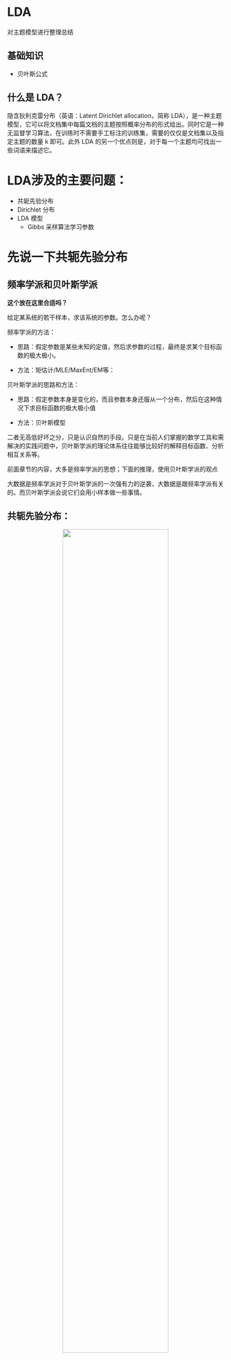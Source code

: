 
# LDA

对主题模型进行整理总结


## 基础知识

* 贝叶斯公式


## 什么是 LDA？


隐含狄利克雷分布（英语：Latent Dirichlet allocation，简称 LDA），是一种主题模型，它可以将文档集中每篇文档的主题按照概率分布的形式给出。同时它是一种无监督学习算法，在训练时不需要手工标注的训练集，需要的仅仅是文档集以及指定主题的数量 k 即可。此外 LDA 的另一个优点则是，对于每一个主题均可找出一些词语来描述它。


# LDA涉及的主要问题：


- 共轭先验分布
- Dirichlet 分布
- LDA 模型
    - Gibbs 采样算法学习参数








# 先说一下共轭先验分布




## 频率学派和贝叶斯学派


**这个放在这里合适吗？**

给定某系统的若干样本，求该系统的参数。怎么办呢？

频率学派的方法：




  * 思路：假定参数是某些未知的定值，然后求参数的过程，最终是求某个目标函数的极大极小。


  * 方法：矩估计/MLE/MaxEnt/EM等：


贝叶斯学派的思路和方法：


  * 思路：假定参数本身是变化的，而且参数本身还服从一个分布，然后在这种情况下求目标函数的极大极小值


  * 方法：贝叶斯模型


二者无高低好坏之分，只是认识自然的手段。只是在当前人们掌握的数学工具和需解决的实践问题中，贝叶斯学派的理论体系往往能够比较好的解释目标函数、分析相互关系等。

前面章节的内容，大多是频率学派的思想；下面的推理，使用贝叶斯学派的观点

大数据是频率学派对于贝叶斯学派的一次强有力的逆袭，大数据是跟频率学派有关的。而贝叶斯学派会说它们会用小样本做一些事情。


## 共轭先验分布：

<p align="center">
    <img width="70%" height="70%" src="http://images.iterate.site/blog/image/180728/ceehb3b1fL.png?imageslim">
</p>

不同的参数\theta的时候都是除以 p(x)的，所以 p(x)本身跟我是没有关系的，只是样本存在的证据，它本身无法对我的\theta 提供更多信息

所以要想\(P(\theta \mid x)\) 最大，本质上就是想让\(P(\theta \mid x)P(\theta)\) 最大，

在极大似然估计 MLE中，我们是假定\(P(\theta)\) 都是相等的，即均匀分布，所以求出最大的\(P(\theta \mid x)\) 我们就认为是最大的\(P(\theta \mid x)\) 。**是这样吗？要验证下。**

而如果\(P(\theta)\) 不是均匀分布的，那么我们就需要考虑\(P(\theta \mid x)P(\theta)\) 这个整体，就是 MAP，即极大后验概率。

这一点可以认为：频率学派是贝叶斯学派的一种特殊情况，即\(P(\theta)\) 为均匀分布。

正常而言\(P(\theta \mid x)\) 这个后验概率的分布，与\(P(\theta)\) 这个先验概率分布是不同的分布，如果选择了某一个合适的\(P(\theta \mid x)\) ，是的二者是同样的分布率，那么这种时候先验和后验就是互为共轭分布，而这个时候的这个先验函数\(P(\theta)\) 就是似然函数\(P(\theta \mid x)\) 的共轭先验分布。

** 为什么要使先验概率和后验概率是同一种分布呢？ **


##


<p align="center">
    <img width="70%" height="70%" src="http://images.iterate.site/blog/image/180728/B04kEfJ5fe.png?imageslim">
</p>



## 到底为什么要提出共轭先验分布？ 在实践层面如何起作用？


共轭先验分步的实践意义


<p align="center">
    <img width="70%" height="70%" src="http://images.iterate.site/blog/image/180728/l38Kba4G7j.png?imageslim">
</p>

其实我们已经接触过了：


<p align="center">
    <img width="70%" height="70%" src="http://images.iterate.site/blog/image/180728/L0FmmCKHcJ.png?imageslim">
</p>

$\lambda$ 是乘法因子。

为什么敢加这个<p align="center">
    <img width="70%" height="70%" src="http://images.iterate.site/blog/image/180728/e3h2I37cIe.png?imageslim">
</p>？本质上平方和损失就是假定参数\theta 服从高斯分布的贝叶斯学派的思想。没明白？

$f(x)=a*e^(b*x^2)$  这里面的 a 和 b 都是系数，如果能得到这个，这里面的 x 一定是高斯分布的，只不过这里面的均值是 0。好像有这么一回事。再看下。

上面这个其实就是贝叶斯学派的一个应用。再看一下之前这部分的文章。



OK，继续复习：

<p align="center">
    <img width="70%" height="70%" src="http://images.iterate.site/blog/image/180728/b19CcldlcC.png?imageslim">
</p>


这个东西可以在一定程度上解释：频率的极限是概率。

这个与我们的大数定理是不矛盾的


那么我们现在给出一个问题：

<p align="center">
    <img width="70%" height="70%" src="http://images.iterate.site/blog/image/180728/0FI6D99EGA.png?imageslim">
</p>

<p align="center">
    <img width="70%" height="70%" src="http://images.iterate.site/blog/image/180728/8e2m4gaH9f.png?imageslim">
</p>不能，因为我们的样本太少了。


如果对公式进行修正，感觉就合理了一些了。那么这个修正的值是什么？为什么可以加上这个修正值？这个加几这个背后有什么理论吗？

我们就造一个理论出来：

上述过程的理论解释：

<p align="center">
    <img width="70%" height="70%" src="http://images.iterate.site/blog/image/180728/5ccmAC36Al.png?imageslim">
</p>

**我还是没有明白为什么要用共轭先验？普通的先验为什么不行？为什么后验与先验一定是同分布的？**

Beta分布就是二项分布的共轭分布。

先验概率和后验概率的关系：


<p align="center">
    <img width="70%" height="70%" src="http://images.iterate.site/blog/image/180728/KCmK1Hd8cg.png?imageslim">
</p>

到<p align="center">
    <img width="70%" height="70%" src="http://images.iterate.site/blog/image/180728/higL6m7mjk.png?imageslim">
</p>这一步，是把归化因子去掉了。

可见，上面的二项分布，乘以一个 Beta 分布，结果仍然服从一个 Beta 分布。

所以，先验后验都是 Beta 分布，所以它们互为共轭的。

其实先验分布的\alpha 和\beta 与 x 进行了加和，而 x 是硬币扔完之后朝上的次数。

我们把\alpha 和\beta 叫做伪计数。




## 伪计数


<p align="center">
    <img width="70%" height="70%" src="http://images.iterate.site/blog/image/180728/AjGh5JEbiF.png?imageslim">
</p>

而上面的例子中的 5 和 10 就对应 $\alpha$ 和 $\beta$ ，可以看到，这个 5 和 10 在样本数量很少的时候，可以极大的调节这个结论使更合理，但是如果在样本很大的时候，5和 10 就不起作用了，

这个其实就是用贝叶斯这套机制的重要内容：能够在小样本的时候，使它在一定程度上是合理的。我们发现，如果不加上 5 和 10，那么结果显然过拟合了，而有了这个先验的条件就可以避免过拟合。

实际上之前我们讲的<p align="center">
    <img width="70%" height="70%" src="http://images.iterate.site/blog/image/180728/KIc0c3IF8L.png?imageslim">
</p>也就是为了防止过拟合。

感觉上面的这还是很厉害的，但是只支持二项分布吗？

实际上是可以推广出来的：

## 共轭先验的直接推广


从 2 到 K：

* 二项分布 -> 多项分布
* Beta分布 -> Dirichlet分布


**厉害呀。看到多项分布，立马就想到了文档的主题分布和主题的词分布 都是多项分布。**

这里我么加一个引子：一个 Gamma 函数

# Gamma函数


Γ函数是阶乘在实数上的推广

<p align="center">
    <img width="70%" height="70%" src="http://images.iterate.site/blog/image/180728/fb0hkfdEe9.png?imageslim">
</p>

所以，当我们看到\(\Gamma(n)\)的时候，一定要知道这个是\((n-1)!\)

**厉害了，这个函数是怎么发现的？**

OK，我们继续看 Dirichlet 分布：


# Dirichlet 分步


参照 Beta 分步的定义：

<p align="center">
    <img width="70%" height="70%" src="http://images.iterate.site/blog/image/180728/d3EkcDfaCI.png?imageslim">
</p>

## Dirichlet分步的定义：


<p align="center">
    <img width="70%" height="70%" src="http://images.iterate.site/blog/image/180728/Fhc6Fl9kID.png?imageslim">
</p>

解释一下：

刚才我们的 Beta 分布 里面的\alpha 和\beta 是超参数

把\theta 变成 k 个，组成一个向量\(overrightarrow{p}\)

把\alpha 写成 k 个，组成一个向量\(overrightarrow{\alpha}\)


<p align="center">
    <img width="70%" height="70%" src="http://images.iterate.site/blog/image/180728/ihldJDkClc.png?imageslim">
</p>就是对应的<p align="center">
    <img width="70%" height="70%" src="http://images.iterate.site/blog/image/180728/3iL52b41Cf.png?imageslim">
</p>




<p align="center">
    <img width="70%" height="70%" src="http://images.iterate.site/blog/image/180728/mHgiekgkjD.png?imageslim">
</p>就是对应的<p align="center">
    <img width="70%" height="70%" src="http://images.iterate.site/blog/image/180728/a3aaHBfb2k.png?imageslim">
</p>


比如说 $\alpha_1=2$，$\alpha_2=3$，$\alpha_3=4$ 那么：


<p align="center">
    <img width="70%" height="70%" src="http://images.iterate.site/blog/image/180728/jJL85d19G4.png?imageslim">
</p>就是： $9!/(1!2!3!)$




我们假定<p align="center">
    <img width="70%" height="70%" src="http://images.iterate.site/blog/image/180728/55Ei454I9C.png?imageslim">
</p>记作：<p align="center">
    <img width="70%" height="70%" src="http://images.iterate.site/blog/image/180728/f55Fbcd3d7.png?imageslim">
</p>也就是说：<p align="center">
    <img width="70%" height="70%" src="http://images.iterate.site/blog/image/180728/FI9gCbaeI5.png?imageslim">
</p>

我们说一下 $\alpha$ 对我们的分布的影响：


## Dirichlet 分步分析


<p align="center">
    <img width="70%" height="70%" src="http://images.iterate.site/blog/image/180728/AbakBGhC3g.png?imageslim">
</p>

参数决定的是 $p1,p2...pk$  的概率。


<p align="center">
    <img width="70%" height="70%" src="http://images.iterate.site/blog/image/180728/1cm8lD07Fk.png?imageslim">
</p>所以它的自由度是 k-1维的，所以，我们的 Dirichlet 分布是用 k 个变量来约束 k-1个变量。


比如说，抛硬币那个例子中的\theta 朝上的概率，实际上只有这一个参数，但是到了 Beta 分布里面，就有了\alpha 和\beta 两个参数 来决定一个\theta 。

虽然说\alpha 有 k 个，但是我们实践中取\alpha_1=\alpha_2=...=\alpha_k 等于某一个数。k个维度都取相同的。

这个时候就是对称的 dirichlet 分布。

因为正常而言，我们无法假定这 p_1，p_2，p_k那个维度是更重要的。因此根据最大熵模型的特点，什么都不知道的时候，取均匀分布。

Symmetric Dirichlet distribution

A very common special case is the symmetric Dirichlet distribution, where all of the elements making up the parameter vector have the same value. Symmetric Dirichlet distributions are often used when a Dirichlet prior is called for, since there typically is no prior knowledge favoring one component over another.Since all elements of the parameter vector have the same value, the distribution alternatively can be parametrized by a single scalar value α, called the concentration parameter(聚集参数).

所以，这个时候\alpha 全部相等，此时，就从一个向量退化称一个标量


## 对称 Dirichlet 分布：




<p align="center">
    <img width="70%" height="70%" src="http://images.iterate.site/blog/image/180728/9lhgcbLF21.png?imageslim">
</p>


<p align="center">
    <img width="70%" height="70%" src="http://images.iterate.site/blog/image/180728/5AACLcFfmh.png?imageslim">
</p>




## 对称 Dirichlet 分布的参数分析：




<p align="center">
    <img width="70%" height="70%" src="http://images.iterate.site/blog/image/180728/HEHC73d2Bg.png?imageslim">
</p>

\alpha 等于 1 时候是平的

\alpha 大于 1 的时候是中间高的。

\alpha 小于 1    在某一个维度上，p1=p2=0的时候，p3值能取最大， 取某一个维度的时候概率是最高的，取三个都相等的时候概率是最低的。 **什么意思？**

这个图的意思是：假如说 x1，x2,x3是三个概率，三个维度上取加和为 1，那么，我只需要研究 x1，x2就行，对于任何的 x1 取某个值，x2取某个值，等一定会有某个概率值，那个值我们记作 p(x1,x2)，由于是画的 p(x1,x2)的 lnp(x1,x2)，因此有正有负。

**还是没明白？到底这个图的纵轴是什么？为什么与\alpha 有关？x是什么？p是什么？**



比如我有<p align="center">
    <img width="70%" height="70%" src="http://images.iterate.site/blog/image/180728/HF7eh92fDk.png?imageslim">
</p>这几个点的分布，取第一个值的概率是 0.2，取第二个是 0.3.。。，如果我以概率来从这几个数中取，可能有 30%的情况取到第二个数，虽然第三个数取到的概率是 0.03，但是仍然是可能被取到的，如果做了 1000 次实验，正常而言，可能有 30 次被取到。

而上图：比如说这个点<p align="center">
    <img width="70%" height="70%" src="http://images.iterate.site/blog/image/180728/EA9690BH1E.png?imageslim">
</p>有 0.2的概率被取到而<p align="center">
    <img width="70%" height="70%" src="http://images.iterate.site/blog/image/180728/572Ihkg00B.png?imageslim">
</p>可能有 0.1的概率被取到。

**上面这个图是从 wiki 上下载的，最好到 wiki 上再看一下，因为还没怎么理解它的意思。**


<p align="center">
    <img width="70%" height="70%" src="http://images.iterate.site/blog/image/180728/gCC09b4B4C.png?imageslim">
</p>




## 参数 α 对 Dirichlet 分布的影响




<p align="center">
    <img width="70%" height="70%" src="http://images.iterate.site/blog/image/180728/L6ffAkJ1EA.png?imageslim">
</p>

\(x_1,x_2,p(x_1,x_2)\)这张图更重要，x1是一个轴，x2是一个轴，纵轴是 p(x1,x2) 是一个概率值，所以

\(\{a_k\}=0.1\) 时候，会极大的归属到某个轴上，这样就利于做收敛，因为我的词就老是会几种到某个主题上去，经过若干次迭代就能得到我们的结论。而\alpha 越小，就表示主题越鲜明。

而\alpha 为 1 的时候，意味着各个主题被取到的概率是一样的，也就是说这时候的主题是最不鲜明的。

当\alpha 很大的时候，相当于主题偏向于都几种在最中庸的那种状态。即这篇文章只要是社会上出现的主题，都会涉及 。越是主题相等越不鲜明。



当\alpha=1的时候，这个


<p align="center">
    <img width="70%" height="70%" src="http://images.iterate.site/blog/image/180728/62LDaFab1I.png?imageslim">
</p>

式子里面的 \(p_k^{\alpha-1}\) 就是 1 ，其实就是均匀分布。



注意，当我们的语料的数量足够大的时候，\alpha 的值其实是没有影响的，因为这个时候\alpha 先验的额影响已经很小了。



参数选择对对称 Dirichlet 分布的影响

When α=1, the symmetric Dirichlet distribution is
equivalent to a uniform distribution over the open
standard (K−1)-simplex, i.e. it is uniform over all
points in its support. Values of the concentration
parameter above 1 prefer variants that are dense,
evenly distributed distributions, i.e. all the valu es
within a single sample are similar to each other. Values
of the concentration parameter below 1 prefer sparse
distributions, i.e. most of the values within a single
sample will be close to 0, and the vast majority of the
mass will be concentrated in a few of the values.




## 多项分布的共轭分布是 Dirichlet 分布




<p align="center">
    <img width="70%" height="70%" src="http://images.iterate.site/blog/image/180728/ckd0fii7DC.png?imageslim">
</p>



说实话上面的还没怎么理解。

现在开始说明 LDA“

这个 LDA 一定要自己解释清楚，并且根据


# LDA的解释


共有 m 篇文章，一共涉及了 K 个主题；

每篇文章(长度为 N m )都有各自的主题分布，主题分布是多项分布，该多项分布的参数服从 Dirichlet 分布，该 Dirichlet 分布的参数为α；

每个主题都有各自的词分布，词分布为多项分布，该多项分布的参数服从 Dirichlet 分布，该 Dirichlet 分布的参数为 β ；

对于某篇文章中的第 n 个词，首先从该文章的主题分布中采样一个主题，然后在这个主题对应的词分布中采样一个词。不断重复这个随机生成过程，直到 m 篇文章全部完成上述过程。



m篇文档是样本给定的，K是我们自己设的。

主题分布是一个 k 点分布，因此这个主题分布是多项的，只不过在某些主题上概率大些而已。这个主题的参数服从的是 Dirichlet 分布，这个 Dirichlet 分布的参数我们记作\alpha .

任何一个主题在词典中的所有词上都有一个概率值，只不过有的概率值是极小的而已，


<p align="center">
    <img width="70%" height="70%" src="http://images.iterate.site/blog/image/180728/iHkdmG7mBE.png?imageslim">
</p>

这个 w 表示的是文档的第 n 个词，是一个可以观测的变量。

首先，\alpha 是 dirichlet 分布的参数，根据这个参数就可以决定一个主题分布 \(\overrightarrow{\vartheta}_m\)，我们从主题分布里面可以采样出一个主题出来： \(z_{m,n}\)，（**什么叫就可以采样出一个主题？**）这个就是第 m 篇文档的第 n 个词应该属于那个主题。

然后，如果有了\beta 这个超参数，我们就可以利用这个超参数所决定的 dirichlet 分布去采样出一个相应的词分布出来\(\overrightarrow{\varphi}_k\)，假设有 K 个主题，那么我的词分布就有 K 个，比如，我的主题的数目是 K，词的数目是 V，那么对于一号主题而言，一号主题的词分布是 V 个值，二号主题的词分布也是 V 个值，等等。所以这个\(\varphi\) 是有 K 个的。那这样子有 K 个主题，我从主题分布\(\overrightarrow{\vartheta}_m\)里面采样出某一个主题 \(z_{m,n}\)，因此，我就用这个主题 \(z_{m,n}\)与我的 K 个主题分布\(\overrightarrow{\varphi}_k\)一结合，我就选中了第 z 个主题，然后。。。。 由于前面我们已经有一个主题 \(z_{m,n}\)，那么这个主题对应的词分布是多少，这个就共同决定了一个词\(w_{m,n}\)。

上面就是这个模型的物理意义。** 没明白？**

方框的意思是一对多



这个是本章的最关键的一页。


## 详细解释




<p align="center">
    <img width="70%" height="70%" src="http://images.iterate.site/blog/image/180728/b2IElhdKEA.png?imageslim">
</p>

一般用 term 和 token 来表示词汇或词项，也就是字典里面的词，这个是不可重复的，

而 word 是可以重复的某一个词，是文章中的某个词。

其实感觉上面这一页还是比较好理解的。

图中 K 为主题个数，M为文档总数，Nm是第 m 个文档的单词总数。β是每个 Topic 下词的多项分布的 Dirichlet 先验参数，α是每个文档下 Topic 的多项分布的 Dirichlet 先验参数。zmn是第 m 个文档中第 n 个词的主题，wmn是 m 个文档中的第 n 个词。两个隐含变量θ和φ分别表示第 m 个文档下的 Topic 分布和第 k 个 Topic 下词的分布，前者是 k 维(k为 Topic 总数)向量，后者是 v 维向量(v为词典中 term 总数)



我们来说一下参数的学习


# 参数的学习




<p align="center">
    <img width="70%" height="70%" src="http://images.iterate.site/blog/image/180728/ci8fcmK536.png?imageslim">
</p>

上面这个式子根据的是贝叶斯网络

但是为什么这个地方这么写？\(\overrightarrow{\varphi}_{z_{m,n} }\)


因为 z 可以看成是一个 int 值，它采样出来某一个 z 的时候，我就用这个主题编号去选第几个主题分布就行。因此，虽然这么写，但是本质上是两个变量。


注意，这个地方是一个词袋模型 ，比如说一把一篇文档打乱了之后，在 LDA 中仍然认为这个是同一片文章







那么在给定了主题和给定了词分布的情况下，看到词的概率有多大呢？




## 似然概率




<p align="center">
    <img width="70%" height="70%" src="http://images.iterate.site/blog/image/180728/KBf22BD114.png?imageslim">
</p>

\(W_{mn}\) 指的是第 m 篇文档的第 n 个词。这个词是 t 的概率就是：<p align="center">
    <img width="70%" height="70%" src="http://images.iterate.site/blog/image/180728/0G9577hHfH.png?imageslim">
</p>

比如 p(Wmn="好")


<p align="center">
    <img width="70%" height="70%" src="http://images.iterate.site/blog/image/180728/9ClF1B2HHa.png?imageslim">
</p>这个就是整个看到的整个语料的联合概率。厉害了


实际上由于每个


<p align="center">
    <img width="70%" height="70%" src="http://images.iterate.site/blog/image/180728/IHfhc3L709.png?imageslim">
</p>

非常小，也就是说这个


<p align="center">
    <img width="70%" height="70%" src="http://images.iterate.site/blog/image/180728/f0KECBFhBd.png?imageslim">
</p>

会非常非常小，而这个时候计算机里面就要取对数，不然实在太小。这个问题在 HMM 中也会介绍







现在说一下 Gibbs 采样：




# Gibbs 采样




<p align="center">
    <img width="70%" height="70%" src="http://images.iterate.site/blog/image/180728/8L1faH5h4e.png?imageslim">
</p>

给定了\alpha 和 \beta  我们想推测一下这个词与某个主题出现的联合概率。

因为假如我拿到了这个联合概率，那么所有的信息都能拿到。这个之前说过，比如我有 p(x,y)那么要求 p(x)就直接把 y 求积分积掉就行。而如果还要求 p(x|y)那么就是 p(x,y)/p(y)  就行

联合分布：


<p align="center">
    <img width="70%" height="70%" src="http://images.iterate.site/blog/image/180728/7la33312jj.png?imageslim">
</p>

\(p(\overrightarrow{w}\mid \overrightarrow{z},\overrightarrow{\beta})\) 相当于是给定了某个主题之下的采样的某个词的概率。

\(p(overrightarrow{z}\mid \overrightarrow{\alpha})\) 这个是给定了\alpha 之后采样的某个主题的概率是多大。

虽然这两个式子看起来不同，但是实际上在网络上是类似的：

\(p(overrightarrow{z}\mid \overrightarrow{\alpha})\) 对应<p align="center">
    <img width="70%" height="70%" src="http://images.iterate.site/blog/image/180728/6D8eJ78dD3.png?imageslim">
</p>

\(p(\overrightarrow{w}\mid \overrightarrow{z},\overrightarrow{\beta})\) 对应<p align="center">
    <img width="70%" height="70%" src="http://images.iterate.site/blog/image/180728/F2IE7c96F3.png?imageslim">
</p>

\(n_m^{(k)}\)  即第 m 个文档里面主题 k 出现的次数。



先计算第一个因子：


## 计算因子


<p align="center">
    <img width="70%" height="70%" src="http://images.iterate.site/blog/image/180728/5ke41dbj0j.png?imageslim">
</p>

<p align="center">
    <img width="70%" height="70%" src="http://images.iterate.site/blog/image/180728/89Gakhk3I0.png?imageslim">
</p>

解释：

\(p(\overrightarrow{w}\mid \overrightarrow{z},\overrightarrow{\beta})\) 是\beta 到 w ，所以要对\Phi 进行积分，所以说我们给定了超参数\beta 的时候，采样到了某一个词分布\(\underline{\Phi}\) ，然后在给定了词分布和第 z 号主题的时候，我们采样到了这个词\(p(\overrightarrow{w}\mid \overrightarrow{z},\underline{\Phi})\)  。最后我们把所有的主题都做一个积分。

再说细一点：比如我的\beta 会采样到很多的词分布，这次采样到了某个词分布，能够得到这个词 word，然后有一次采样到了某个分布，又能够得到这个词 word，每一个都相当于是从\beta 到 w 的路径。我们把所有的词分布都采样完，再把每一个词分布得到这个词的概率都加起来，就得到了这个式子。

我的理解：就是不管你过来的是什么主题，我只想算出在这一套\beta的情况下 ，某个为 t 的词出现的概率是多少。就是这个积分的意思。






由于<p align="center">
    <img width="70%" height="70%" src="http://images.iterate.site/blog/image/180728/69a6KDF3jb.png?imageslim">
</p>是一个 dirichlet 分布，而<p align="center">
    <img width="70%" height="70%" src="http://images.iterate.site/blog/image/180728/dl6AfLE4kl.png?imageslim">
</p>所以，我们可以把这个带入到<p align="center">
    <img width="70%" height="70%" src="http://images.iterate.site/blog/image/180728/CIc4Hi1hcc.png?imageslim">
</p>




里面。




我们看前面这个：<p align="center">
    <img width="70%" height="70%" src="http://images.iterate.site/blog/image/180728/636k5DGEcD.png?imageslim">
</p>，这个是给定了某个主题的词分布




和某个主题之后，词的概率，这是一个普通的多项分布。由于 term 有 V 个，所以这是一个 V 项分布。那么当我的 w 想取到 t 的时候，有多少个是属于 z 这个分布的，就是<p align="center">
    <img width="70%" height="70%" src="http://images.iterate.site/blog/image/180728/gJKjg0H8HL.png?imageslim">
</p>







**<p align="center">
    <img width="70%" height="70%" src="http://images.iterate.site/blog/image/180728/5F5mjh1F4A.png?imageslim">
</p>这个式子没明白？为什么<p align="center">
    <img width="70%" height="70%" src="http://images.iterate.site/blog/image/180728/2Gi04JgaJ0.png?imageslim">
</p>这个放在<p align="center">
    <img width="70%" height="70%" src="http://images.iterate.site/blog/image/180728/fLE56JF5HH.png?imageslim">
</p>前面？为什么是<p align="center">
    <img width="70%" height="70%" src="http://images.iterate.site/blog/image/180728/2Bc9KD1DGi.png?imageslim">
</p>这个？里面的乘法是那里来的？而且为什么要先对 t 求 prod？这个<p align="center">
    <img width="70%" height="70%" src="http://images.iterate.site/blog/image/180728/c8dCKJDJ6d.png?imageslim">
</p>是数出来的吗？为什么要相乘？而且，多项分布的时候，求其中某一个出现的概率是怎么算的？多项分布再看下。**














那么拿到了这个积分<p align="center">
    <img width="70%" height="70%" src="http://images.iterate.site/blog/image/180728/J1h8dckDA3.png?imageslim">
</p>怎么求呢？首先我们看到了：




<p align="center">
    <img width="70%" height="70%" src="http://images.iterate.site/blog/image/180728/6D993hIhHB.png?imageslim">
</p>这个式子的左右两边同时对 p 求积分，左边对 p 积分是 1，那么我正好把右边的<p align="center">
    <img width="70%" height="70%" src="http://images.iterate.site/blog/image/180728/2fEjGmg1ad.png?imageslim">
</p>乘到左边去，然后得到<p align="center">
    <img width="70%" height="70%" src="http://images.iterate.site/blog/image/180728/mf7b1KkkEm.png?imageslim">
</p>而由于<p align="center">
    <img width="70%" height="70%" src="http://images.iterate.site/blog/image/180728/m9Fm8DfGeC.png?imageslim">
</p>



这部分不含<p align="center">
    <img width="70%" height="70%" src="http://images.iterate.site/blog/image/180728/mic9Ed2jeh.png?imageslim">
</p>，因此把它直接放到积分外面，而<p align="center">
    <img width="70%" height="70%" src="http://images.iterate.site/blog/image/180728/94jh113gEE.png?imageslim">
</p>
的积分根绝上面的式子可以写成<p align="center">
    <img width="70%" height="70%" src="http://images.iterate.site/blog/image/180728/4CEcCF9Ebk.png?imageslim">
</p>。也就是说：得到：<p align="center">
    <img width="70%" height="70%" src="http://images.iterate.site/blog/image/180728/E0LJ8B39I6.png?imageslim">
</p>





## 类似的，可以计算第二个因子：




<p align="center">
    <img width="70%" height="70%" src="http://images.iterate.site/blog/image/180728/i8flD50maJ.png?imageslim">
</p>



上面的两个可以看成：<p align="center">
    <img width="70%" height="70%" src="http://images.iterate.site/blog/image/180728/15kJAIKi0G.png?imageslim">
</p>与<p align="center">
    <img width="70%" height="70%" src="http://images.iterate.site/blog/image/180728/g1Fd9hl2J5.png?imageslim">
</p>成正比，<p align="center">
    <img width="70%" height="70%" src="http://images.iterate.site/blog/image/180728/4jgegF9FhK.png?imageslim">
</p>与<p align="center">
    <img width="70%" height="70%" src="http://images.iterate.site/blog/image/180728/5JG8JkhF5a.png?imageslim">
</p>成正比。而所以，后面我就不管分母的问题，只管分子，**为什么可以不管分母？难道，不管是什么\alpha 的<p align="center">
    <img width="70%" height="70%" src="http://images.iterate.site/blog/image/180728/j1iD83mKCF.png?imageslim">
</p>都一样？**

所以，我们就可以往后面写了：

我要想知道这个词属于某个主题的概率：就看一下除了我这个词之外，其它的词的主题是什么。

Gibbs采样蕴含这一个思想：我想看看我所属的类别，我就看看别的人属于什么类别。**没明白？到底怎么真切理解？**




## Gibbs updating rule




<p align="center">
    <img width="70%" height="70%" src="http://images.iterate.site/blog/image/180728/kHile891Bi.png?imageslim">
</p>

这里的<p align="center">
    <img width="70%" height="70%" src="http://images.iterate.site/blog/image/180728/I3fLl50BbJ.png?imageslim">
</p>是指除了 i 以外其它的主题。分子之所以是<p align="center">
    <img width="70%" height="70%" src="http://images.iterate.site/blog/image/180728/glhfIehgJ1.png?imageslim">
</p>是因为 i 和除 i 以外的写在一起。这个<p align="center">
    <img width="70%" height="70%" src="http://images.iterate.site/blog/image/180728/l81e6fHBb0.png?imageslim">
</p>就等于<p align="center">
    <img width="70%" height="70%" src="http://images.iterate.site/blog/image/180728/B849E3c8cE.png?imageslim">
</p>其中 p(wi){ width=55% }就是\(p(w_i|\overrightarrow{z}_{\neg i})\)，因为 i 与非 i 是独立的，因此直接写成 p(wi)


<p align="center">
    <img width="70%" height="70%" src="http://images.iterate.site/blog/image/180728/eDch2DGeLA.png?imageslim">
</p>是把之前的两个式子的结果带入进来，而之所以\(p(\w_i)\)没有了，是因为这个是一个词在样本给定之后的概率分布，在给定样本之后就是一个确认的值，因此直接扔掉了。因为这个\(\propto\){ width=55% }是要求成比例就行。


带入之后。<p align="center">
    <img width="70%" height="70%" src="http://images.iterate.site/blog/image/180728/I1lhaHf924.png?imageslim">
</p>就是<p align="center">
    <img width="70%" height="70%" src="http://images.iterate.site/blog/image/180728/bAb6FGki46.png?imageslim">
</p> 没明白？**为什么<p align="center">
    <img width="70%" height="70%" src="http://images.iterate.site/blog/image/180728/4BGc1hfd2k.png?imageslim">
</p>比<p align="center">
    <img width="70%" height="70%" src="http://images.iterate.site/blog/image/180728/Dd0jEGJEg4.png?imageslim">
</p>小 1？**

<p align="center">
    <img width="70%" height="70%" src="http://images.iterate.site/blog/image/180728/LJkj42A2JK.png?imageslim">
</p>这个指的是某一个词 t term可能隶属于第 k 号主题 出现了几次，比如说，在所有主题的第 1，2个主题中出现了，那么值就是 2，


<p align="center">
    <img width="70%" height="70%" src="http://images.iterate.site/blog/image/180728/AeKadCC98F.png?imageslim">
</p>的意思是除去这篇这篇文档中第 i 个词以外的时候，词 t 在第 k 号主题中出现了多少次。**是不是这个意思？还是没明白？**


而这个<p align="center">
    <img width="70%" height="70%" src="http://images.iterate.site/blog/image/180728/gGH8hF74FH.png?imageslim">
</p>是第 m 个文档中第 k 个主题出现的次数，这个是一个常数项，这个与我们要求的东西无关，因此直接扔掉。就得到了最后的式子。

<p align="center">
    <img width="70%" height="70%" src="http://images.iterate.site/blog/image/180728/ClcE8Hg3aH.png?imageslim">
</p><p align="center">
    <img width="70%" height="70%" src="http://images.iterate.site/blog/image/180728/LgFCKKK3gg.png?imageslim">
</p>这个词 t 隶属于第 k 号主题的个数有多少个<p align="center">
    <img width="70%" height="70%" src="http://images.iterate.site/blog/image/180728/26F9m15mI2.png?imageslim">
</p>是 m 文档里面第 k 个主题出现多少次。所以这两个都可以通过样本数出来，而\alpha 和\beta 是已知的，所以这个数是可以算的。所以这个都是可以通过编程实现的。



注意：最初的时候所有词的主题都是随机给的。




OK 刚才我们推出了重要的结论。




但是我们现在只是得到了第 i 号词主题是第 k 号的概率是什么，




我们项知道这篇文档的主题分布是什么？




我们也想知道每个主题的词分布是什么？


词分布和主题分布


<p align="center">
    <img width="70%" height="70%" src="http://images.iterate.site/blog/image/180728/03aehaLcA0.png?imageslim">
</p>

在已知了 z 这个隐变量的时候，我们就可以这么写了<p align="center">
    <img width="70%" height="70%" src="http://images.iterate.site/blog/image/180728/5iE8b0AFih.png?imageslim">
</p>，因为根据马尔科夫毯，我们只要把它的父亲孩子和亲家拿出来，那么它就相对独立了。所以我们现在研究<p align="center">
    <img width="70%" height="70%" src="http://images.iterate.site/blog/image/180728/2AdJfbg7Ah.png?imageslim">
</p>就可以这样研究了。

<p align="center">
    <img width="70%" height="70%" src="http://images.iterate.site/blog/image/180728/41g112J6K2.png?imageslim">
</p>是归一化因子。<p align="center">
    <img width="70%" height="70%" src="http://images.iterate.site/blog/image/180728/ie6A6JmDjC.png?imageslim">
</p>是给定一个\alpha 的时候它的主题分布，是一个 dirichlet 分布。<p align="center">
    <img width="70%" height="70%" src="http://images.iterate.site/blog/image/180728/d88B4ij4lm.png?imageslim">
</p>是给定一个\theta的时候采样的某一个主题，这个就是一个普通的 k 项分布。那么 k 项分布乘以它的共轭分布就得到了一个 dirichlet 分布。而这个<p align="center">
    <img width="70%" height="70%" src="http://images.iterate.site/blog/image/180728/951CGeLiIg.png?imageslim">
</p>的期望就是<p align="center">
    <img width="70%" height="70%" src="http://images.iterate.site/blog/image/180728/20L346mjLH.png?imageslim">
</p>。

**还是有些不清楚？**




## Gibbs采样算法：

<p align="center">
    <img width="70%" height="70%" src="http://images.iterate.site/blog/image/180728/h5DiG4C1F1.png?imageslim">
</p>




## 代码实现：


数目：




  * 文档数目：M


  * 词数目：V(非重复的，“term”)


  * 主题数目：K


记号：


  * 用 d 表述第几个文档，k表示主题，w表示词汇(term)，n表示词(word)


三个矩阵和三个向量


  * z[d][w]：第 d 篇文档的第 w 个词来自哪个主题。M行，X列，X为相应文档长度：即词(可重复)的数目。


  * nw[w][t]：第 w 个词是第 t 个主题的次数。word-topic矩阵，列向量 nw[][t]表示主题 t 的词频数分布；V行 K 列


  * nd[d][t]：第 d 篇文档中第 t 个主题出现的次数，doc-topic矩阵，行向量 nd[d]表示文档 d 的主题频数分布。M行，K列。


  * 辅助向量：


    * ntSum[t]：第 t 个主题在所有语料出现的次数，K维


    * ndSum[d]：第 d 篇文档中词的数目(可重复)，M维；


    * P[t]：对于当前计算的某词属于主题 t 的概率，K维。





nw 和 nd 就是这<p align="center">
    <img width="70%" height="70%" src="http://images.iterate.site/blog/image/180728/0fAA85hHca.png?imageslim">
</p>里面的<p align="center">
    <img width="70%" height="70%" src="http://images.iterate.site/blog/image/180728/j4L4acjF2j.png?imageslim">
</p>和<p align="center">
    <img width="70%" height="70%" src="http://images.iterate.site/blog/image/180728/5HagcGla4i.png?imageslim">
</p>

## Code




<p align="center">
    <img width="70%" height="70%" src="http://images.iterate.site/blog/image/180728/80fFEAiKa4.png?imageslim">
</p>

因为我们的文档里卖弄会有一些停止词，所以 stop_words 里面就是停止词库，然后把停止词过滤掉


<p align="center">
    <img width="70%" height="70%" src="http://images.iterate.site/blog/image/180728/D63Hd7a4HH.png?imageslim">
</p>

把第 m 篇文档中的第 i 个词在词典中是第几号，然后做 gibbs 采样。然后计算主题分布和词分布。

gibbs采样用的是：<p align="center">
    <img width="70%" height="70%" src="http://images.iterate.site/blog/image/180728/djAHe6Bfm7.png?imageslim">
</p>这个公式，

计算主题分布用的是：<p align="center">
    <img width="70%" height="70%" src="http://images.iterate.site/blog/image/180728/jB655b4jiH.png?imageslim">
</p>这个公式

计算词分布用的是：<p align="center">
    <img width="70%" height="70%" src="http://images.iterate.site/blog/image/180728/5m0m9JJ5Cb.png?imageslim">
</p>这个公式


<p align="center">
    <img width="70%" height="70%" src="http://images.iterate.site/blog/image/180728/j6bJmgc8iB.png?imageslim">
</p>



<p align="center">
    <img width="70%" height="70%" src="http://images.iterate.site/blog/image/180728/bBAI972ACh.png?imageslim">
</p>



<p align="center">
    <img width="70%" height="70%" src="http://images.iterate.site/blog/image/180728/aLLdF3ga4f.png?imageslim">
</p>

有人提到了 MCMC 采样，第一个 MC 是马尔科夫链，第二个 MC 是蒙特卡洛，到底什么是 MCMC 采样？

来一篇新文档的时候，每个主题对应的词分布还是可以使用的，也就是说每个词对应的主题概率也是定的，那么来一个新文档还是可以利用主题的词分布来进行计算的，就不用更多的 gibbs 采样了。到底怎么做的？

下面说一下超参数的确定：


# 超参数的确定






  * 交叉验证


  * α表达了不同文档间主题是否鲜明，β度量了有多少近义词能够属于同一个类别。


  * 给定主题数目 K，可以使用：


    * α=50/K


    * β=0.01


    * 注：不一定普遍适用







## 一种迭代求超参数的方法：




<p align="center">
    <img width="70%" height="70%" src="http://images.iterate.site/blog/image/180728/b17f9IkD3g.png?imageslim">
</p>

如果我们有了一个\alpha 值，那么带到<p align="center">
    <img width="70%" height="70%" src="http://images.iterate.site/blog/image/180728/jacc4jiAGE.png?imageslim">
</p>
这个公式中，总是可以求出新的\alpha 值的。因此，我们可以迭代出来一个\alpha 值，这个就可以作为我的\alpha



实践中有各种各样求超参数的形式，**要自己总结下**



号，现在对 LDA 总结一下。


# LDA总结：


由于在词和文档之间加入的主题的概念，可以较好的解决一词多义和多词一义的问题。

在实践中发现，LDA用于短文档往往效果不明显——这是可以解释的：因为一个词被分配给某个主题的次数和一个主题包括的词数目尚未敛。往往需要通过其他方案“连接”成长文档。比如：用户评论/Twitter/微博

LDA可以和其他算法相结合。首先使用 LDA 将长度为 Ni 的文档降维到 K 维(主题的数目)，同时给出每个主题的概率(主题分布)，从而可以使用 if-idf继续分析或者直接作为文档的特征进入聚类或者标签传播算法——用于社区发现等问题。



LDA对于短文档是效果不明显的。

把这个用户所有的文档连起来或者做其它操作，总之，做成一个比较长的文档，再做 LDA

利害，相当于降维。

**这个主题的概率怎么用 if-idf来分析？**





LDA 除了可以做文本，也可以做图像，因为图像也可以认为它有主题这种隐藏信息。找下有没有。

这个时候词可能对应图像上的超像素或者可以做特征提取 SIFT Harr，然后特征提取的东西再当作词

LDA在各个场合都有人说它不行，比如说采样时间太多，聚类时间太长。

LDA运行的时间还是很长的，比如决策树来处理一万个样本，可能 2s 就出结果了，SVM可能需要 10s，而 LDA 可能需要分钟，甚至小时才能得出结果









# 相关：

1. 七月在线 机器学习
2. [隐含狄利克雷分布 wiki](https://zh.wikipedia.org/wiki/%E9%9A%90%E5%90%AB%E7%8B%84%E5%88%A9%E5%85%8B%E9%9B%B7%E5%88%86%E5%B8%83)
3. [通俗理解 LDA 主题模型](https://blog.csdn.net/v_july_v/article/details/41209515)

